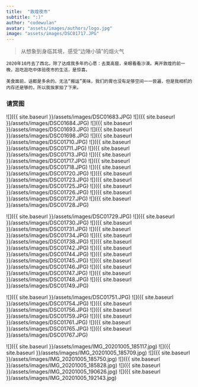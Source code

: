 ```yaml
---
title:  "敦煌夜市"
subtitle: ":)"
author: "codewulan"
avatar: "assets/images/authors/logo.jpg"
image: "assets/images/DSC01717.JPG"
---
```


> 从想象到身临其境，感受“边陲小镇”的烟火气

    2020年10月去了西北，除了达成我多年的心愿：去莫高窟，亲眼看看沙漠。离开敦煌的前一晚，逛吃逛吃中体验夜市的生活，是惊喜。
    
    美食面前，话都是多余的。无法“搬运”美味，我们的胃也没有足够空间一一尝遍，但是我相机的内存还是够的，所以我挨家拍了下来。

### 请赏图
![]({{ site.baseurl }}/assets/images/DSC01683.JPG)
![]({{ site.baseurl }}/assets/images/DSC01684.JPG)
![]({{ site.baseurl }}/assets/images/DSC01693.JPG)
![]({{ site.baseurl }}/assets/images/DSC01698.JPG)
![]({{ site.baseurl }}/assets/images/DSC01710.JPG)
![]({{ site.baseurl }}/assets/images/DSC01711.JPG)
![]({{ site.baseurl }}/assets/images/DSC01713.JPG)
![]({{ site.baseurl }}/assets/images/DSC01717.JPG)
![]({{ site.baseurl }}/assets/images/DSC01718.JPG)
![]({{ site.baseurl }}/assets/images/DSC01720.JPG)
![]({{ site.baseurl }}/assets/images/DSC01723.JPG)
![]({{ site.baseurl }}/assets/images/DSC01725.JPG)
![]({{ site.baseurl }}/assets/images/DSC01726.JPG)
![]({{ site.baseurl }}/assets/images/DSC01727.JPG)
![]({{ site.baseurl }}/assets/images/DSC01728.JPG)

![]({{ site.baseurl }}/assets/images/DSC01729.JPG)
![]({{ site.baseurl }}/assets/images/DSC01730.JPG)
![]({{ site.baseurl }}/assets/images/DSC01731.JPG)
![]({{ site.baseurl }}/assets/images/DSC01734.JPG)
![]({{ site.baseurl }}/assets/images/DSC01738.JPG)
![]({{ site.baseurl }}/assets/images/DSC01742.JPG)
![]({{ site.baseurl }}/assets/images/DSC01744.JPG)
![]({{ site.baseurl }}/assets/images/DSC01745.JPG)
![]({{ site.baseurl }}/assets/images/DSC01746.JPG)
![]({{ site.baseurl }}/assets/images/DSC01747.JPG)
![]({{ site.baseurl }}/assets/images/DSC01748.JPG)
![]({{ site.baseurl }}/assets/images/DSC01749.JPG)

![]({{ site.baseurl }}/assets/images/DSC01751.JPG)
![]({{ site.baseurl }}/assets/images/DSC01754.JPG)
![]({{ site.baseurl }}/assets/images/DSC01756.JPG)
![]({{ site.baseurl }}/assets/images/DSC01759.JPG)
![]({{ site.baseurl }}/assets/images/DSC01761.JPG)
![]({{ site.baseurl }}/assets/images/DSC01765.JPG)
![]({{ site.baseurl }}/assets/images/DSC01767.JPG)

![]({{ site.baseurl }}/assets/images/IMG_20201005_185117.jpg)
![]({{ site.baseurl }}/assets/images/IMG_20201005_185709.jpg)
![]({{ site.baseurl }}/assets/images/IMG_20201005_185750.jpg)
![]({{ site.baseurl }}/assets/images/IMG_20201005_185828.jpg)
![]({{ site.baseurl }}/assets/images/IMG_20201005_190626.jpg)
![]({{ site.baseurl }}/assets/images/IMG_20201005_192143.jpg)

